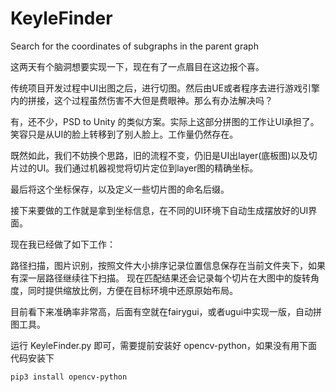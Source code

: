 # KeyleFinder
Search for the coordinates of subgraphs in the parent graph

这两天有个脑洞想要实现一下，现在有了一点眉目在这边报个喜。

传统项目开发过程中UI出图之后，进行切图。然后由UE或者程序去进行游戏引擎内的拼接，这个过程虽然伤害不大但是费眼神。那么有办法解决吗？

有，还不少，PSD to Unity 的类似方案。实际上这部分拼图的工作让UI承担了。笑容只是从UI的脸上转移到了别人脸上。工作量仍然存在。

既然如此，我们不妨换个思路，旧的流程不变，仍旧是UI出layer(底板图)以及切片过的UI。我们通过机器视觉将切片定位到layer图的精确坐标。

最后将这个坐标保存，以及定义一些切片图的命名后缀。

接下来要做的工作就是拿到坐标信息，在不同的UI环境下自动生成摆放好的UI界面。

现在我已经做了如下工作：

路径扫描，图片识别，按照文件大小排序记录位置信息保存在当前文件夹下，如果有深一层路径继续往下扫描。
现在匹配结果还会记录每个切片在大图中的旋转角度，同时提供缩放比例，方便在目标环境中还原原始布局。

目前看下来准确率非常高，后面有空就在fairygui，或者ugui中实现一版，自动拼图工具。



运行 KeyleFinder.py 即可，需要提前安装好 opencv-python，如果没有用下面代码安装下


```
pip3 install opencv-python
```

